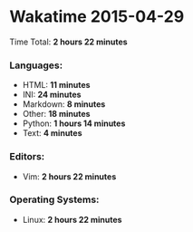 # Wakatime 2015-04-29

Time Total: **2 hours 22 minutes**

### Languages:
- HTML: **11 minutes** 
- INI: **24 minutes** 
- Markdown: **8 minutes** 
- Other: **18 minutes** 
- Python: **1 hours 14 minutes** 
- Text: **4 minutes** 

### Editors:
- Vim: **2 hours 22 minutes** 

### Operating Systems:
- Linux: **2 hours 22 minutes** 

